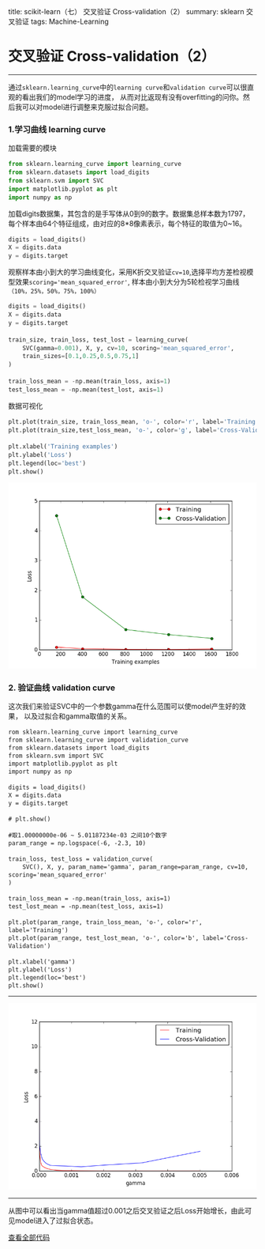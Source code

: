 title: scikit-learn（七） 交叉验证 Cross-validation（2）
summary: sklearn 交叉验证
tags: Machine-Learning

# 交叉验证 Cross-validation（2）
***
通过`sklearn.learning_curve`中的`learning curve`和`validation curve`可以很直观的看出我们的model学习的进度，
从而对比返现有没有overfitting的问你。然后我可以对model进行调整来克服过拟合问题。

### 1.学习曲线 learning curve
加载需要的模块
```python
from sklearn.learning_curve import learning_curve
from sklearn.datasets import load_digits
from sklearn.svm import SVC
import matplotlib.pyplot as plt
import numpy as np
```
加载digits数据集，其包含的是手写体从0到9的数字。数据集总样本数为1797，
每个样本由64个特征组成，由对应的8*8像素表示，每个特征的取值为0~16。
```python
digits = load_digits()
X = digits.data
y = digits.target
```
观察样本由小到大的学习曲线变化，采用K折交叉验证`cv=10`,选择平均方差检视模型效果`scoring='mean_squared_error'`,
样本由小到大分为5轮检视学习曲线`（10%，25%，50%，75%，100%）`
```python
digits = load_digits()
X = digits.data
y = digits.target

train_size, train_loss, test_lost = learning_curve(
    SVC(gamma=0.001), X, y, cv=10, scoring='mean_squared_error',
    train_sizes=[0.1,0.25,0.5,0.75,1]
)

train_loss_mean = -np.mean(train_loss, axis=1)
test_loss_mean = -np.mean(test_lost, axis=1)
```
数据可视化
```python
plt.plot(train_size, train_loss_mean, 'o-', color='r', label='Training')
plt.plot(train_size,test_loss_mean, 'o-', color='g', label='Cross-Validation')

plt.xlabel('Training examples')
plt.ylabel('Loss')
plt.legend(loc='best')
plt.show()
```
![datasets](../static/images/machine-learning/f7_1.png)

### 2. 验证曲线 validation curve
这次我们来验证SVC中的一个参数gamma在什么范围可以使model产生好的效果，
以及过拟合和gamma取值的关系。

```
rom sklearn.learning_curve import learning_curve
from sklearn.learning_curve import validation_curve
from sklearn.datasets import load_digits
from sklearn.svm import SVC
import matplotlib.pyplot as plt
import numpy as np

digits = load_digits()
X = digits.data
y = digits.target

# plt.show()

#取1.00000000e-06 ~ 5.01187234e-03 之间10个数字
param_range = np.logspace(-6, -2.3, 10)

train_loss, test_loss = validation_curve(
    SVC(), X, y, param_name='gamma', param_range=param_range, cv=10, scoring='mean_squared_error'
)

train_loss_mean = -np.mean(train_loss, axis=1)
test_lost_mean = -np.mean(test_loss, axis=1)

plt.plot(param_range, train_loss_mean, 'o-', color='r', label='Training')
plt.plot(param_range, test_lost_mean, 'o-', color='b', label='Cross-Validation')

plt.xlabel('gamma')
plt.ylabel('Loss')
plt.legend(loc='best')
plt.show()
```
***
![datasets](../static/images/machine-learning/f7_2.png)
***
从图中可以看出当gamma值超过0.001之后交叉验证之后Loss开始增长，由此可见model进入了过拟合状态。

[查看全部代码](https://github.com/lxy-kyb/scikit-learn-tutorial/blob/master/cross_validation_2.py)